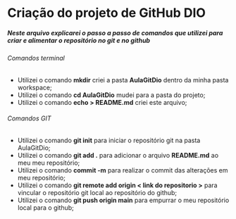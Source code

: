 # Criação do projeto de GitHub DIO

##### Neste arquivo explicarei o passo a passo de comandos que utilizei para criar e alimentar o repositório no git e no github

###### Comandos terminal

* Utilizei  o comando **mkdir** criei a pasta **AulaGitDio** dentro da minha pasta workspace;
* Utilizei o comando **cd AulaGitDio** mudei para a pasta do projeto;
* Utilizei o comando **echo > README.md** criei este arquivo;



###### Comandos GIT

* Utilizei  o comando **git init** para iniciar o repositório git na pasta AulaGitDio;
* Utilizei o comando **git add .** para adicionar o arquivo **README.md** ao meu meu repositório; 
* Utilizei o comando **commit -m** para realizar o commit das alterações em meu repositório;
* Utilizei o comando **git remote add origin < link do repositorio >** para vincular o repositório git local ao repositório do github;
* Utilizei  o comando **git push origin main** para empurrar o meu repositório local para o github;
